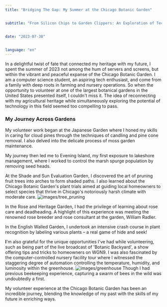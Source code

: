 ```yaml
---
title: "Bridging The Gap: My Summer at the Chicago Botanic Garden"


subtitle: "From Silicon Chips to Garden Clippers: An Exploration of Tech in Horticulture"


date: "2023-07-30"


language: "en"
---
```

In a delightful twist of fate that connected my heritage with my future, I spent the summer of 2023 not among the hum of servers and screens, but within the vibrant and peaceful expanse of the Chicago Botanic Garden. I am a computer science student, an aspiring tech enthusiast, and come from a family with deep roots in farming and nursery operations. So when the opportunity to volunteer at one of the largest botanical gardens in the United States presented itself, I couldn't miss it. The idea of reconnecting with my agricultural heritage while simultaneously exploring the potential of technology in this field seemed too compelling to pass.

### My Journey Across Gardens

My volunteer work began at the Japanese Garden where I honed my skills in caring for cloud pines through the techniques of candling and pine cone removal. I also delved into the delicate process of moss garden maintenance.

My journey then led me to Evening Island, my first exposure to lakeshore management, where I worked to control the marsh spurge population by removing seed heads.

At the Shade and Sun Evaluation Garden, I discovered the art of pruning fruit trees into arches to form shaded paths. I also learned about the Chicago Botanic Garden's plant trials aimed at guiding local homeowners to select species that thrive in Chicago's notoriously harsh climate with moderate care.
![images/tree_pruning](/images/tree_pruning.jpeg)

In the Rose and Heritage Garden, I had the privilege of learning about rose care and deadheading. A highlight of this experience was meeting the renowned rose breeder and rose consultant at the garden, William Radler.

In the English Walled Garden, I undertook an intensive crash course in plant recognition by labeling various plants – a real game of hide and seek!

**I**'m also grateful for the unique opportunities I've had while volunteering, such as being part of the live broadcast of 'Botanic Backyard', a show offering tips and tricks to homeowners on WGN9. I was also fascinated by the computer-controlled nursery facility tour where I witnessed the staggering degree of automation controlling the temperature, humidity, and luminosity within the greenhouse.
![images/greenhouse](/images/greenhouse.jpeg)
Though I had previous beekeeping experience, capturing a swarm of bees in the wild was undoubtedly a first.

My volunteer experience at the Chicago Botanic Garden has been an incredible journey, blending the knowledge of my past with the skills of my future in enriching ways.
